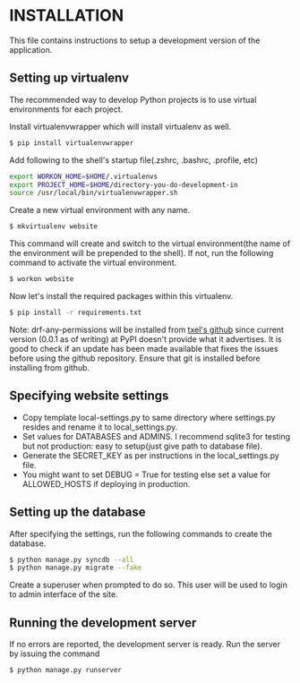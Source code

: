 INSTALLATION
============

This file contains instructions to setup a development version of the application.


Setting up virtualenv
---------------------

The recommended way to develop Python projects is to use virtual environments for each project.

Install virtualenvwrapper which will install virtualenv as well.

``` bash
$ pip install virtualenvwrapper
```

Add following to the shell's startup file(.zshrc, .bashrc, .profile, etc)

``` bash
export WORKON_HOME=$HOME/.virtualenvs
export PROJECT_HOME=$HOME/directory-you-do-development-in
source /usr/local/bin/virtualenvwrapper.sh
```

Create a new virtual environment with any name.

``` bash
$ mkvirtualenv website
```

This command will create and switch to the virtual environment(the name of the environment will be prepended to the shell).
If not, run the following command to activate the virtual environment.

``` bash
$ workon website
```

Now let's install the required packages within this virtualenv.

``` bash
$ pip install -r requirements.txt
```

Note: drf-any-permissions will be installed from [txel's github](https://github.com/txels/drf-any-permissions) since current version
(0.0.1 as of writing) at PyPI doesn't provide what it advertises. It is good to check if an update has been made available that
fixes the issues before using the github repository. Ensure that git is installed before installing from github.


Specifying website settings
---------------------------

- Copy template local-settings.py to same directory where settings.py resides and rename it to local_settings.py.
- Set values for DATABASES and ADMINS. I recommend sqlite3 for testing but not production: easy to setup(just give path to database file).
- Generate the SECRET_KEY as per instructions in the local_settings.py file.
- You might want to set DEBUG = True for testing else set a value for ALLOWED_HOSTS if deploying in production.


Setting up the database
-----------------------

After specifying the settings, run the following commands to create the database.

``` bash
$ python manage.py syncdb --all
$ python manage.py migrate --fake
```

Create a superuser when prompted to do so. This user will be used to login to admin interface of the site.


Running the development server
---------------------------

If no errors are reported, the development server is ready. Run the server by issuing the command

``` bash
$ python manage.py runserver
```
